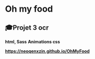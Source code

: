 #  **Oh my food**
## 🎓Projet 3 ocr
**html, Sass**
**Animations css**



**https://neoqenxzin.github.io/OhMyFood**

